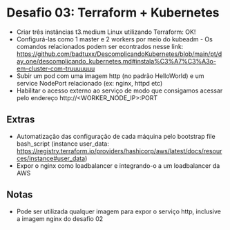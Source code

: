 # Desafio 03: Terraform + Kubernetes

- Criar três instâncias t3.medium Linux utilizando Terraform: OK!
- Configurá-las como 1 master e 2 workers por meio do kubeadm - Os comandos relacionados podem ser econtrados nesse link: https://github.com/badtuxx/DescomplicandoKubernetes/blob/main/pt/day_one/descomplicando_kubernetes.md#instala%C3%A7%C3%A3o-em-cluster-com-truuuuuuu
- Subir um pod com uma imagem http (no padrão HelloWorld) e um service NodePort relacionado (ex: nginx, httpd etc)
- Habilitar o acesso externo ao serviço de modo que consigamos acessar pelo endereço http://<WORKER_NODE_IP>:PORT


## Extras
- Automatização das configuração de cada máquina pelo bootstrap file bash_script (instance user_data: https://registry.terraform.io/providers/hashicorp/aws/latest/docs/resources/instance#user_data)
- Expor o nginx como loadbalancer e integrando-o a um loadbalancer da AWS

## Notas
- Pode ser utilizada qualquer imagem para expor o serviço http, inclusive a imagem nginx do desafio 02

